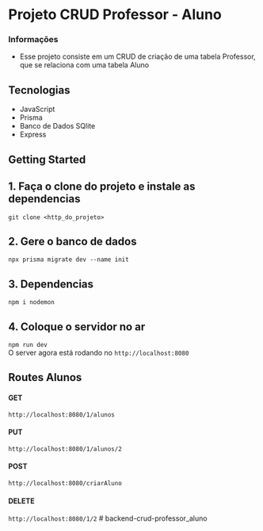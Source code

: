 # Projeto CRUD Professor - Aluno

### Informações
  - Esse projeto consiste em um CRUD de criação de uma tabela Professor, que se relaciona com uma tabela Aluno
## Tecnologias
- JavaScript
- Prisma
- Banco de Dados SQlite
- Express


## Getting Started
## 1. Faça o clone do projeto e instale as dependencias
`git clone <http_do_projeto> `
## 2. Gere o banco de dados
`npx prisma migrate dev --name init `
## 3. Dependencias
`npm i nodemon `
## 4. Coloque o servidor no ar
`npm run dev` </br>
O server agora está rodando no `http://localhost:8080`


## Routes Alunos
#### GET
`http://localhost:8080/1/alunos`
#### PUT
`http://localhost:8080/1/alunos/2`
#### POST
`http://localhost:8080/criarAluno`
#### DELETE
`http://localhost:8080/1/2`
#   b a c k e n d - c r u d - p r o f e s s o r _ a l u n o  
 